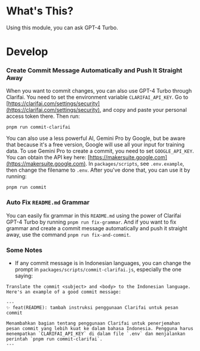 # What's This?

Using this module, you can ask GPT-4 Turbo.

# Develop

### Create Commit Message Automatically and Push It Straight Away

When you want to commit changes, you can also use GPT-4 Turbo through Clarifai. You need to set the environment variable `CLARIFAI_API_KEY`. Go to [https://clarifai.com/settings/security](https://clarifai.com/settings/security), and copy and paste your personal access token there. Then run:

```
pnpm run commit-clarifai
```

You can also use a less powerful AI, Gemini Pro by Google, but be aware that because it's a free version, Google will use all your input for training data. To use Gemini Pro to create a commit, you need to set `GOOGLE_API_KEY`. You can obtain the API key here: [https://makersuite.google.com](https://makersuite.google.com). In `packages/scripts`, see `.env.example`, then change the filename to `.env`. After you've done that, you can use it by running:

```
pnpm run commit
```

### Auto Fix `README.md` Grammar

You can easily fix grammar in this `README.md` using the power of Clarifai GPT-4 Turbo by running `pnpm run fix-grammar`. And if you want to fix grammar and create a commit message automatically and push it straight away, use the command `pnpm run fix-and-commit`.

### Some Notes

- If any commit message is in Indonesian languages, you can change the prompt in `packages/scripts/commit-clarifai.js`, especially the one saying:

```
Translate the commit <subject> and <body> to the Indonesian language. Here's an example of a good commit message:

---
✨ feat(README): tambah instruksi penggunaan Clarifai untuk pesan commit

Menambahkan bagian tentang penggunaan Clarifai untuk penerjemahan pesan commit yang lebih kuat ke dalam bahasa Indonesia. Pengguna harus menempatkan `CLARIFAI_API_KEY` di dalam file `.env` dan menjalankan perintah `pnpm run commit-clarifai`.
---
```